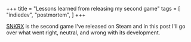 +++
title = "Lessons learned from releasing my second game"
tags = [
    "indiedev",
    "postmortem",
]
+++

[SNKRX](https://store.steampowered.com/app/915310/SNKRX/) is the second game I've released on Steam
and in this post I'll go over what went right, neutral, and wrong with its development.
